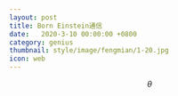 ```yaml
---
layout: post
title: Born Einstein通信
date:   2020-3-10 00:00:00 +0800
category: genius
thumbnail: style/image/fengmian/1-20.jpg
icon: web
---
```




$$ \theta $$










